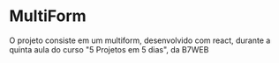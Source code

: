 # MultiForm

O projeto consiste em um multiform, desenvolvido com react, durante a quinta aula do curso "5 Projetos em 5 dias", da B7WEB

